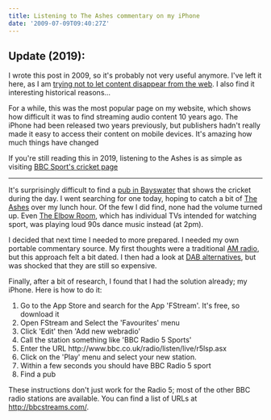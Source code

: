 ```yaml
---
title: Listening to The Ashes commentary on my iPhone
date: '2009-07-09T09:40:27Z'
---
```


## Update (2019):

I wrote this post in 2009, so it's probably not very useful anymore. I've left it here, as I am [trying not to let content disappear from the web](/web-pages-should-not-vanish).  I also find it interesting historical reasons...

For a while, this was the most popular page on my website, which shows how difficult it was to find streaming audio content 10 years ago. The iPhone had been released two years previously, but publishers hadn't really made it easy to access their content on mobile devices. It's amazing how much things have changed

If you're still reading this in 2019, listening to the Ashes is as simple as visiting [BBC Sport's cricket page](https://www.bbc.com/sport/cricket)

---

It's surprisingly difficult to find a <a href="http://www.fancyapint.com/area/00265.html" target='_new'>pub in Bayswater</a> that shows the cricket during the day.  I went searching for one today, hoping to catch a bit of <a href="http://en.wikipedia.org/wiki/The_Ashes" target="_new">The Ashes</a> over my lunch hour.  Of the few I did find, none had the volume turned up.  Even <a href="http://www.theelbowroom.co.uk/westbournegrove/index.aspx">The Elbow Room</a>, which has individual TVs intended for watching sport, was playing loud 90s dance music instead (at 2pm).

I decided that next time I needed to more prepared.  I needed my own portable commentary source.  My first thoughts were a traditional <a href='http://www.amazon.co.uk/s/ref=nb_ss_w_h_?url=search-alias%3Daps&field-keywords=am+radio&x=0&y=0'>AM radio</a>, but this approach felt a bit dated.   I then had a look at <a href='http://www.amazon.co.uk/s/ref=nb_ss_w_h__0_9?url=search-alias%3Daps&field-keywords=dab+radio+portable&x=0&y=0&sprefix=dab+radio'>DAB alternatives</a>, but was shocked that they are still so expensive.

Finally, after a bit of research, I found that I had the solution already; my iPhone.  Here is how to do it:

<ol>
  <li>Go to the App Store and search for the App 'FStream'.  It's free, so download it</li>
  <li>Open FStream and Select the 'Favourites' menu</li>
  <li>Click 'Edit' then 'Add new webradio'</li>
  <li>Call the station something like 'BBC Radio 5 Sports'</li>
  <li>Enter the URL http://www.bbc.co.uk/radio/listen/live/r5lsp.asx
  </li>
  <li>Click on the 'Play' menu and select your new station.</li>
  <li>Within a few seconds you should have BBC Radio 5 sport</li>
  <li>Find a pub</li>
</ol>

These instructions don't just work for the Radio 5; most of the other BBC radio stations are available.  You can find a list of URLs at <a href='http://bbcstreams.com/' target='_new'>http://bbcstreams.com/</a>.
